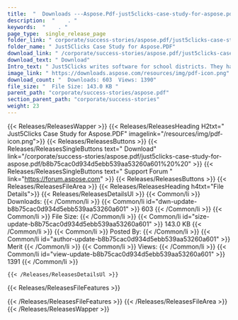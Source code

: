 ```yaml
---
title:  "  Downloads ---Aspose.Pdf-just5clicks-case-study-for-aspose.pdf . " 
description:  "    . " 
keywords:  "    . " 
page_type:  single_release_page
folder_link: " corporate/success-stories/aspose.pdf/just5clicks-case-study-for-aspose.pdf/"
folder_name: " Just5Clicks Case Study for Aspose.PDF"
download_link: " /corporate/success-stories/aspose.pdf/just5clicks-case-study-for-aspose.pdf/b8b75cac0d934d5ebb539aa53260a601"
download_text: " Download"
Intro_text: " Just5Clicks writes software for school districts. They have incorporated Aspose...."
image_link: " https://downloads.aspose.com/resources/img/pdf-icon.png"
download_count: "  Downloads: 603  Views: 1390"
file_size: "  File Size: 143.0 KB "
parent_path: "corporate/success-stories/aspose.pdf"
section_parent_path: "corporate/success-stories"
weight: 23 
---
```


{{< Releases/ReleasesWapper >}}
  {{< Releases/ReleasesHeading H2txt=" Just5Clicks Case Study for Aspose.PDF" imagelink="/resources/img/pdf-icon.png">}}
  {{< Releases/ReleasesButtons >}}
    {{< Releases/ReleasesSingleButtons text=" Download" link="/corporate/success-stories/aspose.pdf/just5clicks-case-study-for-aspose.pdf/b8b75cac0d934d5ebb539aa53260a601%20%20" >}}
    {{< Releases/ReleasesSingleButtons text=" Support Forum " link="https://forum.aspose.com" >}}
  {{< Releases/ReleasesButtons >}}
  {{< Releases/ReleasesFileArea >}}
    {{< Releases/ReleasesHeading h4txt="File Details">}}
    {{< Releases/ReleasesDetailsUl >}}
            {{< Common/li  >}} Downloads: {{< /Common/li >}} 
      {{< Common/li id="dwn-update-b8b75cac0d934d5ebb539aa53260a601" >}} 603 {{< /Common/li >}} 
      {{< Common/li  >}} File Size: {{< /Common/li >}} 
      {{< Common/li id="size-update-b8b75cac0d934d5ebb539aa53260a601" >}} 143.0 KB {{< /Common/li >}} 
      {{< Common/li  >}} Posted By: {{< /Common/li >}} 
      {{< Common/li id="author-update-b8b75cac0d934d5ebb539aa53260a601" >}} Merit {{< /Common/li >}} 
      {{< Common/li  >}} Views: {{< /Common/li >}} 
      {{< Common/li id="view-update-b8b75cac0d934d5ebb539aa53260a601" >}} 1391 {{< /Common/li >}} 

    {{< /Releases/ReleasesDetailsUl >}}

  {{< Releases/ReleasesFileFeatures >}}
      
  {{< /Releases/ReleasesFileFeatures >}}
 {{< /Releases/ReleasesFileArea >}}
{{< /Releases/ReleasesWapper >}}


